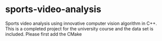 # sports-video-analysis
Sports video analysis using innovative computer vision algorithm in C++.
This is a completed project for the university course and the data set is included.
Please first add the CMake
